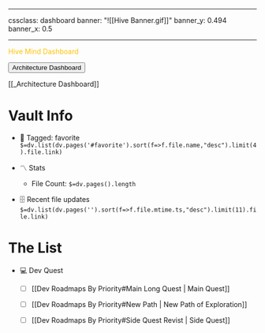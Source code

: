 
---
cssclass: dashboard
banner: "![[Hive Banner.gif]]"
banner_y: 0.494
banner_x: 0.5

---
<div class="title" style="color:#FFC300"; text-shadow: 0 0 10px rgba(255, 195, 0, 0.8);>Hive Mind Dashboard</div>


<button onclick="window.location.href='obsidian://open?vault=DevBrain&page=%5B%5B_Architecture%20Dashboard%5D%5D'">Architecture Dashboard</button>




[[_Architecture Dashboard]]

# Vault Info


- 🔖 Tagged:  favorite 
 `$=dv.list(dv.pages('#favorite').sort(f=>f.file.name,"desc").limit(4).file.link)`
- 〽️ Stats
	-  File Count: `$=dv.pages().length`
	

- 🗄️ Recent file updates
 `$=dv.list(dv.pages('').sort(f=>f.file.mtime.ts,"desc").limit(11).file.link)`


# The List
- 💻 Dev Quest
	- [ ] [[Dev Roadmaps By Priority#Main Long Quest | Main Quest]]
	- [ ] [[Dev Roadmaps By Priority#New Path | New Path of Exploration]]
	- [ ] [[Dev Roadmaps By Priority#Side Quest Revist |  Side Quest]]


